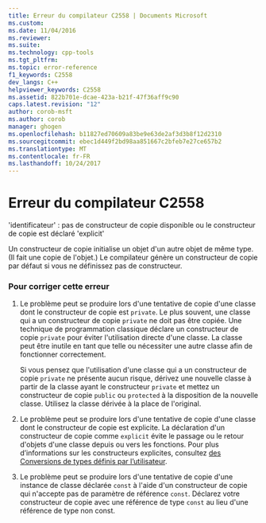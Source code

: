 ```yaml
---
title: Erreur du compilateur C2558 | Documents Microsoft
ms.custom: 
ms.date: 11/04/2016
ms.reviewer: 
ms.suite: 
ms.technology: cpp-tools
ms.tgt_pltfrm: 
ms.topic: error-reference
f1_keywords: C2558
dev_langs: C++
helpviewer_keywords: C2558
ms.assetid: 822b701e-dcae-423a-b21f-47f36aff9c90
caps.latest.revision: "12"
author: corob-msft
ms.author: corob
manager: ghogen
ms.openlocfilehash: b11827ed70609a83be9e63de2af3d3b8f12d2310
ms.sourcegitcommit: ebec1d449f2bd98aa851667c2bfeb7e27ce657b2
ms.translationtype: MT
ms.contentlocale: fr-FR
ms.lasthandoff: 10/24/2017
---
```

# <a name="compiler-error-c2558"></a>Erreur du compilateur C2558
'identificateur' : pas de constructeur de copie disponible ou le constructeur de copie est déclaré 'explicit'  
  
 Un constructeur de copie initialise un objet d'un autre objet de même type. (Il fait une copie de l'objet.) Le compilateur génère un constructeur de copie par défaut si vous ne définissez pas de constructeur.  
  
### <a name="to-fix-this-error"></a>Pour corriger cette erreur  
  
1.  Le problème peut se produire lors d'une tentative de copie d'une classe dont le constructeur de copie est `private`. Le plus souvent, une classe qui a un constructeur de copie `private` ne doit pas être copiée. Une technique de programmation classique déclare un constructeur de copie `private` pour éviter l'utilisation directe d'une classe. La classe peut être inutile en tant que telle ou nécessiter une autre classe afin de fonctionner correctement.  
  
     Si vous pensez que l'utilisation d'une classe qui a un constructeur de copie `private` ne présente aucun risque, dérivez une nouvelle classe à partir de la classe ayant le constructeur `private` et mettez un constructeur de copie `public` ou `protected` à la disposition de la nouvelle classe. Utilisez la classe dérivée à la place de l'original.  
  
2.  Le problème peut se produire lors d'une tentative de copie d'une classe dont le constructeur de copie est explicite. La déclaration d'un constructeur de copie comme `explicit` évite le passage ou le retour d'objets d'une classe depuis ou vers les fonctions. Pour plus d’informations sur les constructeurs explicites, consultez [des Conversions de types définis par l’utilisateur](../../cpp/user-defined-type-conversions-cpp.md).  
  
3.  Le problème peut se produire lors d'une tentative de copie d'une instance de classe déclarée `const` à l'aide d'un constructeur de copie qui n'accepte pas de paramètre de référence `const`. Déclarez votre constructeur de copie avec une référence de type `const` au lieu d'une référence de type non const.